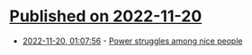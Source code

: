 # [Published on 2022-11-20](index.md)

* [2022-11-20, 01:07:56](https://news.ycombinator.com/item?id=33676967) - [Power struggles among nice people](https://www.edbatista.com/2022/03/power-struggles-among-nice-people.html)
